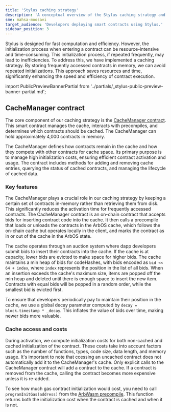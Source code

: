 ```yaml
---
title: 'Stylus caching strategy'
description: 'A conceptual overview of the Stylus caching strategy and CacheManager contract, and explaining its functionality.'
sme: mahsa-moosavi
target_audience: 'Developers deploying smart contracts using Stylus.'
sidebar_position: 3
---
```


Stylus is designed for fast computation and efficiency. However, the initialization process when entering a contract can be resource-intensive and time-consuming. This initialization process, if repeated frequently, may lead to inefficiencies. To address this, we have implemented a caching strategy. By storing frequently accessed contracts in memory, we can avoid repeated initializations. This approach saves resources and time, significantly enhancing the speed and efficiency of contract execution.

import PublicPreviewBannerPartial from '../partials/_stylus-public-preview-banner-partial.md';

<PublicPreviewBannerPartial />

## CacheManager contract

The core component of our caching strategy is the [CacheManager contract](https://github.com/OffchainLabs/stylus-contracts/blob/c51ab1dc90f543caf579600162f77e053984b8cd/src/chain/CacheManager.sol). This smart contract manages the cache, interacts with precompiles, and determines which contracts should be cached. The CacheManager can hold approximately 4,000 contracts in memory.

The CacheManager defines how contracts remain in the cache and how they compete with other contracts for cache space. Its primary purpose is to manage high initialization costs, ensuring efficient contract activation and usage. The contract includes methods for adding and removing cache entries, querying the status of cached contracts, and managing the lifecycle of cached data.

### Key features

The CacheManager plays a crucial role in our caching strategy by keeping a certain set of contracts in-memory rather than retrieving them from disk. This significantly reduces the activation time for frequently accessed contracts. The CacheManager contract is an on-chain contract that accepts bids for inserting contract code into the cache. It then calls a precompile that loads or unloads the contracts in the ArbOS cache, which follows the on-chain cache but operates locally in the client, and marks the contract as in or out of the cache in the ArbOS state.

The cache operates through an auction system where dapp developers submit bids to insert their contracts into the cache. If the cache is at capacity, lower bids are evicted to make space for higher bids. The cache maintains a min heap of bids for codeHashes, with bids encoded as `bid << 64 + index`, where `index` represents the position in the list of all bids. When an insertion exceeds the cache's maximum size, items are popped off the min heap and deleted until there is enough space to insert the new item. Contracts with equal bids will be popped in a random order, while the smallest bid is evicted first.

To ensure that developers periodically pay to maintain their position in the cache, we use a global decay parameter computed by `decay = block.timestamp * _decay`. This inflates the value of bids over time, making newer bids more valuable.

### Cache access and costs

During activation, we compute initialization costs for both non-cached and cached initialization of the contract. These costs take into account factors such as the number of functions, types, code size, data length, and memory usage. It's important to note that ccessing an uncached contract does not automatically add it to the CacheManager's cache. Only explicit calls to the CacheManager contract will add a contract to the cache. If a contract is removed from the cache, calling the contract becomes more expensive unless it is re-added.

To see how much gas contract initialization would cost, you need to call `programInitGas(address)` from the [ArbWasm precompile](https://github.com/OffchainLabs/nitro/blob/d906798140e562500beb9005d2503b0272852298/precompiles/ArbWasm.go). This function returns both the initialization cost when the contract is cached and when it is not.
